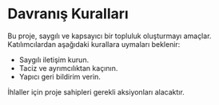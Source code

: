 # Davranış Kuralları

Bu proje, saygılı ve kapsayıcı bir topluluk oluşturmayı amaçlar. Katılımcılardan aşağıdaki kurallara uymaları beklenir:

- Saygılı iletişim kurun.
- Taciz ve ayrımcılıktan kaçının.
- Yapıcı geri bildirim verin.

İhlaller için proje sahipleri gerekli aksiyonları alacaktır.
